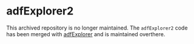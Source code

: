 
# adfExplorer2

This archived repository is no longer maintained. The `adfExplorer2`
code has been merged with
[adfExplorer](https://pepijn-devries.github.io/adfExplorer/) and is
maintained overthere.

